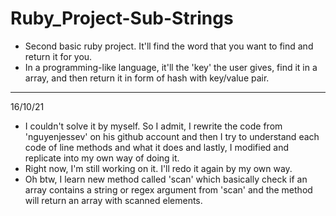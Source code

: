 # Ruby_Project-Sub-Strings
* Second basic ruby project. It'll find the word that you want to find and return it for you.
* In a programming-like language, it'll the 'key' the user gives, find it in a array, and then return it in form of hash with key/value pair.
---
16/10/21
* I couldn't solve it by myself. So I admit, I rewrite the code from 'nguyenjessev' on his github account and then I try to understand each code of line methods and what it does and lastly, I modified and replicate into my own way of doing it.
* Right now, I'm still working on it. I'll redo it again by my own way.
* Oh btw, I learn new method called 'scan' which basically check if an array contains a string or regex argument from 'scan' and the method will return an array with scanned elements.